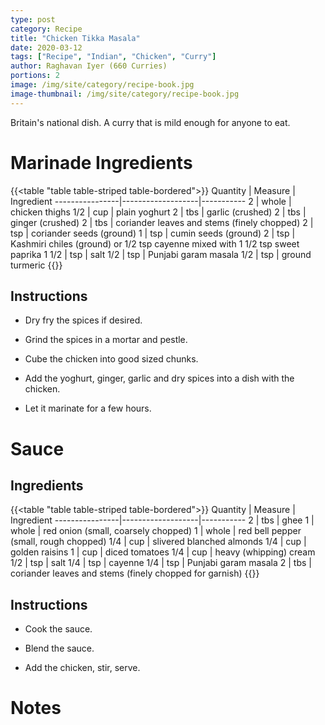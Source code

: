 ```yaml
---
type: post
category: Recipe
title: "Chicken Tikka Masala"
date: 2020-03-12
tags: ["Recipe", "Indian", "Chicken", "Curry"]
author: Raghavan Iyer (660 Curries)
portions: 2
image: /img/site/category/recipe-book.jpg
image-thumbnail: /img/site/category/recipe-book.jpg
---
```


Britain's national dish. A curry that is mild enough for anyone to eat.
<!--more-->

# Marinade Ingredients

{{<table "table table-striped table-bordered">}}
Quantity		| Measure 			| Ingredient
----------------|-------------------|-----------
2				| whole				| chicken thighs
1/2				| cup				| plain yoghurt
2				| tbs				| garlic (crushed)
2				| tbs				| ginger (crushed)
2				| tbs				| coriander leaves and stems (finely chopped)
2				| tsp				| coriander seeds (ground)
1				| tsp				| cumin seeds (ground)
2				| tsp				| Kashmiri chiles (ground) or 1/2 tsp cayenne mixed with 1 1/2 tsp sweet paprika 
1 1/2			| tsp				| salt
1/2				| tsp				| Punjabi garam masala
1/2				| tsp				| ground turmeric
{{</table>}}

## Instructions

* Dry fry the spices if desired.

* Grind the spices in a mortar and pestle.

* Cube the chicken into good sized chunks.

* Add the yoghurt, ginger, garlic and dry spices into a dish with the chicken.

* Let it marinate for a few hours.

# Sauce

## Ingredients

{{<table "table table-striped table-bordered">}}
Quantity		| Measure 			| Ingredient
----------------|-------------------|-----------
2				| tbs				| ghee
1				| whole				| red onion (small, coarsely chopped)
1				| whole				| red bell pepper (small, rough chopped)
1/4				| cup				| slivered blanched almonds
1/4				| cup				| golden raisins
1				| cup				| diced tomatoes
1/4				| cup				| heavy (whipping) cream
1/2				| tsp				| salt
1/4				| tsp				| cayenne
1/4				| tsp				| Punjabi garam masala
2				| tbs				| coriander leaves and stems (finely chopped for garnish)
{{</table>}}

## Instructions

* Cook the sauce.

* Blend the sauce.

* Add the chicken, stir, serve.


# Notes


